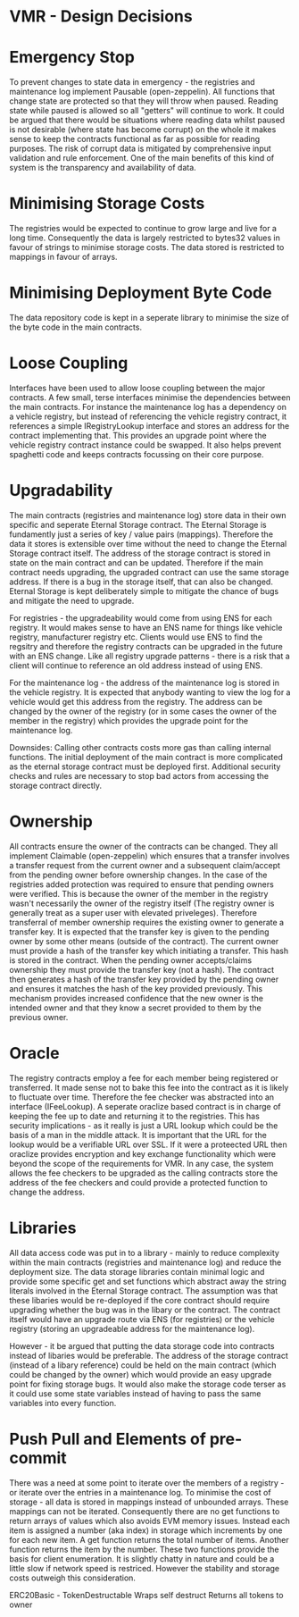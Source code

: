 
VMR - Design Decisions
======================

# Emergency Stop
To prevent changes to state data in emergency - the registries and maintenance log implement Pausable (open-zeppelin). All functions that change state are protected so that they will throw when paused.  Reading state while paused is allowed so all "getters" will continue to work.  It could be argued that there would be situations where reading data whilst paused is not desirable (where state has become corrupt) on the whole it makes sense to keep the contracts functional as far as possible for reading purposes.  The risk of corrupt data is mitigated by comprehensive input validation and rule enforcement.  One of the main benefits of this kind of system is the transparency and availability of data. 

# Minimising Storage Costs
The registries would be expected to continue to grow large and live for a long time.  Consequently the data is largely restricted to bytes32 values in favour of strings to minimise storage costs.  The data stored is restricted to mappings in favour of arrays.

# Minimising Deployment Byte Code
The data repository code is kept in a seperate library to minimise the size of the byte code in the main contracts.

# Loose Coupling
Interfaces have been used to allow loose coupling between the major contracts.   A few small, terse interfaces minimise the dependencies between the main contracts.  For instance the maintenance log has a dependency on a vehicle registry, but instead of referencing the vehicle registry contract, it references a simple IRegistryLookup interface and stores an address for the contract implementing that.  This provides an upgrade point where the vehicle registry contract instance could be swapped.  It also helps prevent spaghetti code and keeps contracts focussing on their core purpose.

# Upgradability
The main contracts (registries and maintenance log) store data in their own specific and seperate Eternal Storage contract.  The Eternal Storage is fundamently just a series of key / value pairs (mappings).  Therefore the data it stores is extensible over time without the need to change the Eternal Storage contract itself. The address of the storage contract is stored in state on the main contract and can be updated.  Therefore if the main contract needs upgrading, the upgraded contract can use the same storage address.  If there is a bug in the storage itself, that can also be changed.  Eternal Storage is kept deliberately simple to mitigate the chance of bugs and mitigate the need to upgrade.

For registries - the upgradeability would come from using ENS for each registry.  It would makes sense to have an ENS name for things like vehicle registry, manufacturer registry etc.   Clients would use ENS to find the regsitry and therefore the registry contracts can be upgraded in the future with an ENS change.  Like all registry upgrade patterns - there is a risk that a client will continue to reference an old address instead of using ENS. 

For the maintenance log - the address of the maintenance log is stored in the vehicle registry.  It is expected that anybody wanting to view the log for a vehicle would get this address from the registry.  The address can be changed by the owner of the registry (or in some cases the owner of the member in the registry) which provides the upgrade point for the maintenance log.

Downsides: Calling other contracts costs more gas than calling internal functions.  The initial deployment of the main contract is more complicated as the eternal storage contract must be deployed first.   Additional security checks and rules are necessary to stop bad actors from accessing the storage contract directly.

# Ownership
All contracts ensure the owner of the contracts can be changed.  They all implement Claimable (open-zeppelin) which ensures that a transfer involves a transfer request from the current owner and a subsequent claim/accept from the pending owner before ownership changes.   In the case of the registries added protection was required to ensure that pending owners were verified.  This is because the owner of the member in the registry wasn't necessarily the owner of the registry itself (The registry owner is generally treat as a super user with elevated priveleges).   Therefore transferral of member ownership requires the existing owner to generate a transfer key. It is expected that the transfer key is given to the pending owner by some other means (outside of the contract). The current owner must provide a hash of the transfer key which initiating a transfer.   This hash is stored in the contract.  When the pending owner accepts/claims ownership they must provide the transfer key (not a hash).  The contract then generates a hash of the transfer key provided by the pending owner and ensures it matches the hash of the key provided previously.  This mechanism provides increased confidence that the new owner is the intended owner and that they know a secret provided to them by the previous owner.

# Oracle
The registry contracts employ a fee for each member being registered or transferred.  It made sense not to bake this fee into the contract as it is likely to fluctuate over time.  Therefore the fee checker was abstracted into an interface (IFeeLookup).  A seperate oraclize based contract is in charge of keeping the fee up to date and returning it to the registries.  This has security implications - as it really is just a URL lookup which could be the basis of a man in the middle attack.  It is important that the URL for the lookup would be a verifiable URL over SSL.  If it were a proteected URL then oraclize provides encryption and key exchange functionality which were beyond the scope of the requirements for VMR.  In any case, the system allows the fee checkers to be upgraded as the calling contracts store the address of the fee checkers and could provide a protected function to change the address.

# Libraries
All data access code was put in to a library - mainly to reduce complexity within the main contracts (registries and maintenance log) and reduce the deployment size.   The data storage libraries contain minimal logic and provide some specific get and set functions which abstract away the string literals involved in the Eternal Storage contract.  The assumption was that these libaries would be re-deployed if the core contract should require upgrading whether the bug was in the libary or the contract.   The contract itself would have an upgrade route via ENS (for registries)  or the vehicle registry (storing an upgradeable address for the maintenance log).

However - it be argued that putting the data storage code into contracts instead of libaries would be preferable.  The address of the storage contract (instead of a libary reference) could be held on the main contract (which could be changed by the owner) which would provide an easy upgrade point for fixing storage bugs.  It would also make the storage code terser as it could use some state variables instead of having to pass the same variables into every function.

# Push Pull and Elements of pre-commit
There was a need at some point to iterate over the members of a registry - or iterate over the entries in a maintenance log.  To minimise the cost of storage - all data is stored in mappings instead of unbounded arrays. These mappings can not be iterated.  Consequently there are no get functions to return arrays of values which also avoids EVM memory issues.  Instead each item is assigned a number (aka index) in storage which increments by one for each new item.  A get function returns the total number of items.  Another function returns the item by the number.   These two functions provide the basis for client enumeration.  It is slightly chatty in nature and could be a little slow if network speed is restriced.  However the stability and storage costs outweigh this consideration.


ERC20Basic - TokenDestructable
Wraps self destruct
Returns all tokens to owner
